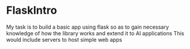 # FlaskIntro
My task is to build a basic app using flask so as to gain necessary knowledge of how the library works and extend it to AI applications
This would include servers to host simple web apps
